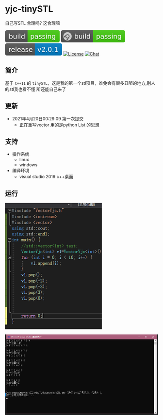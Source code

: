 # yjc-tinySTL
自己写STL 合理吗? 这合理嘛

[![Build Status](README.assets/passing.svg)](https://travis-ci.org/Alinshans/MyTinySTL) [![Build Status](README.assets/MyTinySTL.svg)](https://ci.appveyor.com/project/Alinshans/mytinystl) [![Release](README.assets/MyTinySTL-1618849629966.svg)](https://github.com/Alinshans/MyTinySTL/releases) [![License](https://img.shields.io/badge/License-MIT%20License-blue.svg)](https://opensource.org/licenses/MIT) [![Chat](https://img.shields.io/badge/chat-on%20gitter-FF6EB4.svg)](https://gitter.im/alinshans/MyTinySTL)

## 简介

 基于 `C++11` 的 `tinySTL`，这是我的第一个stl项目，难免会有很多丑陋的地方,别人的stl我也看不懂 所还能自己来了

## 更新

- 2021年4月20日00:29:09 第一次提交
    - 正在重写vector 用的是python List 的思想

## 支持

* 操作系统
    * linux
    * windows
* 编译环境
    * visual studio 2019 c++桌面

## 运行

![1618849720865](README.assets/1618849720865.png)

![1618849725300](README.assets/1618849725300.png)

